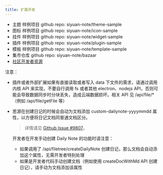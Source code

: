 ```yaml
---
title: 扩展开发
---
```

* 主题 样例项目 github repo: siyuan-note/theme-sample
* 图标 样例项目 github repo: siyuan-note/icon-sample
* 挂件 样例项目 github repo: siyuan-note/widget-sample
* 插件 样例项目 github repo: siyuan-note/plugin-sample
* 模板 样例项目 github repo: siyuan-note/template-sample
* 集市仓库 github repo: siyuan-note/bazaar
* [社区开发者资源](https://docs.siyuan-note.club/)

注意：

* 插件或者外部扩展如果有直接读取或者写入 data 下文件的需求，请通过调用内核 API 来实现，不要自行调用 fs 或者其他 electron、nodejs API，否则可能会导致数据同步时分块丢失，造成云端数据损坏。相关 API 见 /api/file/*（例如 /api/file/getFile 等）
* 思源在创建日记的时候会自动为文档添加 custom-dailynote-yyyymmdd 属性，以方便将日记文档同普通文档区分。

  > 详情请见 [Github Issue #9807](https://github.com/siyuan-note/siyuan/issues/9807)。
  >

  开发者在开发手动创建 Daily Note 的功能时请注意：

  * 如果调用了 /api/filetree/createDailyNote 创建日记，那么文档会自动添加这个属性，无需开发者特别处理
  * 如果是开发者代码手动创建文档（例如使用 createDocWithMd API 创建日记），请手动为文档添加该属性
